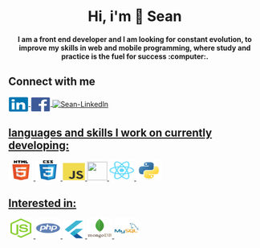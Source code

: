 <h1 align="center">Hi, i'm 👋 Sean</h1>

<!--
**sian19/sian19** is a ✨ _special_ ✨ repository because its `README.md` (this file) appears on your GitHub profile.

Here are some ideas to get you started:

- 🔭 I’m currently working on ...
- 🌱 I’m currently learning ...
- 👯 I’m looking to collaborate on ...
- 🤔 I’m looking for help with ...
- 💬 Ask me about ...
- 📫 How to reach me: ...
- 😄 Pronouns: ...
- ⚡ Fun fact: ...
-->

<H4 align="center">I am a front end developer and I am looking for constant evolution, to improve my skills in web and mobile programming, where study and practice is the fuel for success :computer:.</h4>

## Connect with me
<a href="https://www.linkedin.com/in/sean-taron" target="_blank">
<img align="center" alt="Sean-Linkedln" height="30" width="40" src="https://raw.githubusercontent.com/devicons/devicon/master/icons/linkedin/linkedin-original.svg" style="max-width:100%;"
</a>
 
<a href="https://www.facebook.com/sean.taron.9" target="_blank">
<img align="center" alt="Sean-Linkedln" height="30" width="40" src="https://raw.githubusercontent.com/devicons/devicon/master/icons/facebook/facebook-original.svg" style="max-width:100%;"
</a>  

<a href="https://www.instagram.com/sean.taron.9/" target="_blank">
<img align="center" alt="Sean-Linkedln" height="30" width="40" src="https://cdn.jsdelivr.net/npm/simple-icons@3.0.1/icons/instagram.svg" style="max-width:100%;"
</a> 
 
## languages and skills I work on currently developing:
 <img src="https://raw.githubusercontent.com/devicons/devicon/master/icons/html5/html5-original-wordmark.svg" width="50" height="40" style="max-width: 100%;"></img>
 <img src="https://raw.githubusercontent.com/devicons/devicon/master/icons/css3/css3-original-wordmark.svg" width="50" height="40" style="max-width: 100%;"></img>
 <img src="https://raw.githubusercontent.com/devicons/devicon/master/icons/javascript/javascript-original.svg" width="45" height="35" style="max-width: 100%;"></img>
 <img src="https://getbootstrap.com.br/docs/4.1/assets/img/bootstrap-stack.png" width="40" height="37" style="max-width: 100%;"></img>
 <img src="https://raw.githubusercontent.com/devicons/devicon/master/icons/react/react-original.svg" width="50" height="40" style="max-width: 100%;"></img>
 <img src="https://raw.githubusercontent.com/devicons/devicon/master/icons/python/python-original.svg" width="50" height="40" style="max-width: 100%;"></img>
 
 ## Interested in:
 <img src="https://raw.githubusercontent.com/devicons/devicon/master/icons/nodejs/nodejs-original.svg" width="50" height="40" style="max-width: 100%;"></img>
 <img src="https://raw.githubusercontent.com/devicons/devicon/master/icons/php/php-plain.svg" width="50" height="40" style="max-width: 100%;"></img>
 <img src="https://raw.githubusercontent.com/devicons/devicon/master/icons/flutter/flutter-original.svg" width="45" height="35" style="max-width: 100%;"></img>
 <img src="https://raw.githubusercontent.com/devicons/devicon/master/icons/mongodb/mongodb-original-wordmark.svg" width="50" height="40" style="max-width: 100%;"></img>
  <img src="https://raw.githubusercontent.com/devicons/devicon/master/icons/mysql/mysql-original-wordmark.svg" width="50" height="40" style="max-width: 100%;"></img>

